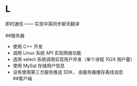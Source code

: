 L
=
即时通信 —— 实现中英同步聊天翻译<br><br>
##服务器<br>
* 使用 C++ 开发<br>
* 调用 Linux 系统 API 实现网络功能<br>
* 选用 select 系统调用实现用户并发（单个进程 1024 用户量）<br>
* 使用 MySql 存储用户信息<br>
* 没有使用第三方服务推送 SDK， 由服务器缓存离线消息<br>
##客户端<br>
